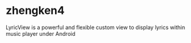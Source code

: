 # zhengken4
LyricView is a powerful and flexible custom view to display lyrics within music player under Android
